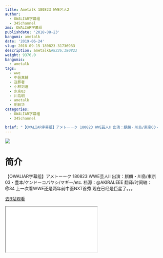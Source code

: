 ```yaml
---
title: Ametalk 180823 WWE艺人2
author:
  - OWALIAR字幕组
  - 345channel
zmz: OWALIAR字幕组
publishdate: '2018-08-23'
bangumi: ametalk
date: '2019-06-24'
slug: 2018-09-15-180823-31736933
description: ametalk&#8226;180823
weight: 9376.0
bangumis:
  - ametalk
tags:
  - wwe
  - 中邑真辅
  - 送葬者
  - 小林剑道
  - 东京03
  - 川岛明
  - ametalk
  - 明日华
categories:
  - OWALIAR字幕组
  - 345channel

brief: "【OWALIAR字幕组】アメトーーク 180823 WWE芸人Ⅱ 出演：麒麟・川島/東京03・豊本/ケンドーコバヤシ/マギー/etc. 档源：@AKIRALEEE 翻译/时间轴：@34 上一次看WWE还是两年前中医NXT首秀 现在已经是巨星了。。。"
---
```

![](https://raw.githubusercontent.com/tcgriffith/owaraisite/master/static/tmpimg/fd275f1b31737081874238d6b5fbd5db13b112a3.jpg.480.jpg)
# 简介  
【OWALIAR字幕组】アメトーーク 180823
WWE芸人Ⅱ
出演：麒麟・川島/東京03・豊本/ケンドーコバヤシ/マギー/etc.
档源：@AKIRALEEE
翻译/时间轴：@34
上一次看WWE还是两年前中医NXT首秀 现在已经是巨星了。。。  

[去B站观看](https://www.bilibili.com/video/av31736933/)
<div class ="resp-container"><iframe class="testiframe" src="//player.bilibili.com/player.html?aid=31736933"", scrolling="no", allowfullscreen="true" > </iframe></div> 

